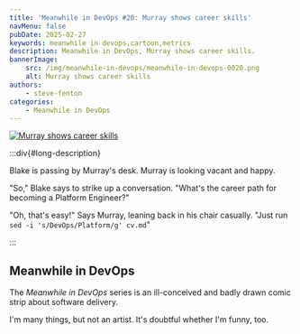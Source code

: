```yaml
---
title: 'Meanwhile in DevOps #20: Murray shows career skills'
navMenu: false
pubDate: 2025-02-27
keywords: meanwhile in devops,cartoon,metrics
description: Meanwhile in DevOps, Murray shows career skills.
bannerImage:
    src: /img/meanwhile-in-devops/meanwhile-in-devops-0020.png
    alt: Murray shows career skills
authors:
    - steve-fenton
categories:
    - Meanwhile in DevOps
---
```


<a href="#long-description">
<img src="/img/meanwhile-in-devops/meanwhile-in-devops-0020.png" alt="Murray shows career skills" />
</a>

:::div{#long-description}

Blake is passing by Murray's desk. Murray is looking vacant and happy.

"So," Blake says to strike up a conversation. "What's the career path for becoming a Platform Engineer?"

"Oh, that's easy!" Says Murray, leaning back in his chair casually. "Just run `sed -i 's/DevOps/Platform/g' cv.md`"

:::

## Meanwhile in DevOps

The *Meanwhile in DevOps* series is an ill-conceived and badly drawn comic strip about software delivery.

I'm many things, but not an artist. It's doubtful whether I'm funny, too.
